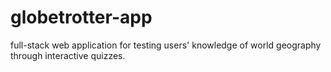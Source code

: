 # globetrotter-app
 full-stack web application for testing users' knowledge of world geography through interactive quizzes. 
